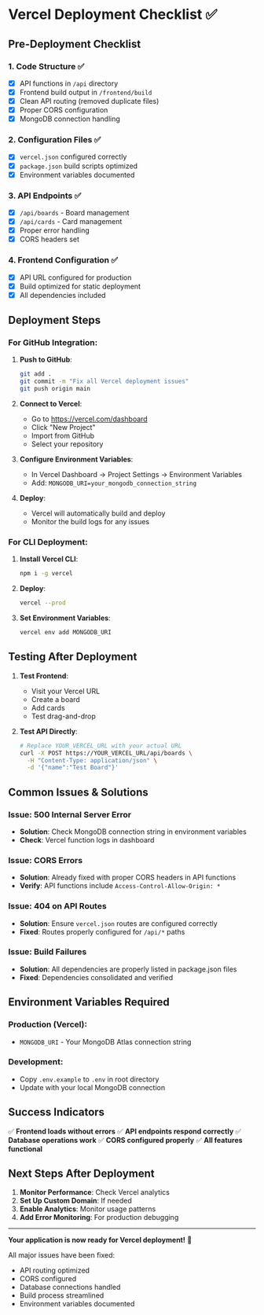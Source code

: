 # Vercel Deployment Checklist ✅

## Pre-Deployment Checklist

### 1. Code Structure ✅
- [x] API functions in `/api` directory
- [x] Frontend build output in `/frontend/build`
- [x] Clean API routing (removed duplicate files)
- [x] Proper CORS configuration
- [x] MongoDB connection handling

### 2. Configuration Files ✅
- [x] `vercel.json` configured correctly
- [x] `package.json` build scripts optimized
- [x] Environment variables documented

### 3. API Endpoints ✅
- [x] `/api/boards` - Board management
- [x] `/api/cards` - Card management
- [x] Proper error handling
- [x] CORS headers set

### 4. Frontend Configuration ✅
- [x] API URL configured for production
- [x] Build optimized for static deployment
- [x] All dependencies included

## Deployment Steps

### For GitHub Integration:
1. **Push to GitHub**:
   ```bash
   git add .
   git commit -m "Fix all Vercel deployment issues"
   git push origin main
   ```

2. **Connect to Vercel**:
   - Go to https://vercel.com/dashboard
   - Click "New Project"
   - Import from GitHub
   - Select your repository

3. **Configure Environment Variables**:
   - In Vercel Dashboard → Project Settings → Environment Variables
   - Add: `MONGODB_URI=your_mongodb_connection_string`

4. **Deploy**:
   - Vercel will automatically build and deploy
   - Monitor the build logs for any issues

### For CLI Deployment:
1. **Install Vercel CLI**:
   ```bash
   npm i -g vercel
   ```

2. **Deploy**:
   ```bash
   vercel --prod
   ```

3. **Set Environment Variables**:
   ```bash
   vercel env add MONGODB_URI
   ```

## Testing After Deployment

1. **Test Frontend**:
   - Visit your Vercel URL
   - Create a board
   - Add cards
   - Test drag-and-drop

2. **Test API Directly**:
   ```bash
   # Replace YOUR_VERCEL_URL with your actual URL
   curl -X POST https://YOUR_VERCEL_URL/api/boards \
     -H "Content-Type: application/json" \
     -d '{"name":"Test Board"}'
   ```

## Common Issues & Solutions

### Issue: 500 Internal Server Error
- **Solution**: Check MongoDB connection string in environment variables
- **Check**: Vercel function logs in dashboard

### Issue: CORS Errors
- **Solution**: Already fixed with proper CORS headers in API functions
- **Verify**: API functions include `Access-Control-Allow-Origin: *`

### Issue: 404 on API Routes
- **Solution**: Ensure `vercel.json` routes are configured correctly
- **Fixed**: Routes properly configured for `/api/*` paths

### Issue: Build Failures
- **Solution**: All dependencies are properly listed in package.json files
- **Fixed**: Dependencies consolidated and verified

## Environment Variables Required

### Production (Vercel):
- `MONGODB_URI` - Your MongoDB Atlas connection string

### Development:
- Copy `.env.example` to `.env` in root directory
- Update with your local MongoDB connection

## Success Indicators

✅ **Frontend loads without errors**
✅ **API endpoints respond correctly**
✅ **Database operations work**
✅ **CORS configured properly**
✅ **All features functional**

## Next Steps After Deployment

1. **Monitor Performance**: Check Vercel analytics
2. **Set Up Custom Domain**: If needed
3. **Enable Analytics**: Monitor usage patterns
4. **Add Error Monitoring**: For production debugging

---

**Your application is now ready for Vercel deployment!** 🚀

All major issues have been fixed:
- API routing optimized
- CORS configured
- Database connections handled
- Build process streamlined
- Environment variables documented
